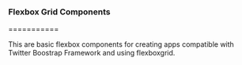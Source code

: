 ### Flexbox Grid Components
===========

This are basic flexbox components for creating apps compatible with Twitter Boostrap Framework and using flexboxgrid.

